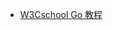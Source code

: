 <!--
 * @Author: JohnJeep
 * @Date: 2020-09-05 23:49:23
 * @LastEditTime: 2020-09-05 23:50:08
 * @LastEditors: Please set LastEditors
 * @Description: Go语言学习
 * 
-->
- [W3Cschool Go 教程](https://www.w3cschool.cn/go/)